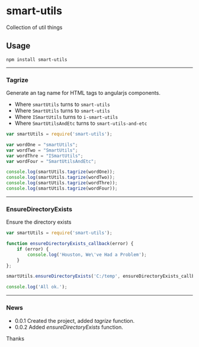 # smart-utils
Collection of util things
  
## Usage  

```
npm install smart-utils
```
  
---  
### Tagrize  

Generate an tag name for HTML tags to angularjs components.
* Where `smartUtils` turns to `smart-utils`  
* Where `SmartUtils` turns to `smart-utils`  
* Where `ISmartUtils` turns to `i-smart-utils`  
* Where `SmartUtilsAndEtc` turns to `smart-utils-and-etc`   
  
```javascript
var smartUtils = require('smart-utils');

var wordOne = "smartUtils";
var wordTwo = "SmartUtils";
var wordThre = "ISmartUtils";
var wordFour = "SmartUtilsAndEtc";

console.log(smartUtils.tagrize(wordOne));
console.log(smartUtils.tagrize(wordTwo));
console.log(smartUtils.tagrize(wordThre));
console.log(smartUtils.tagrize(wordFour));
```  
---  
  
### EnsureDirectoryExists  

Ensure the directory exists

```javascript
var smartUtils = require('smart-utils');

function ensureDirectoryExists_callback(error) {
    if (error) {
        console.log('Houston, We\'ve Had a Problem');
    }
};

smartUtils.ensureDirectoryExists('C:/temp', ensureDirectoryExists_callback);

console.log('All ok.');

```  
---

### News  
- 0.0.1 Created the project, added *tagrize* function.  
- 0.0.2 Added *ensureDirectoryExists* function.  
  
Thanks  
